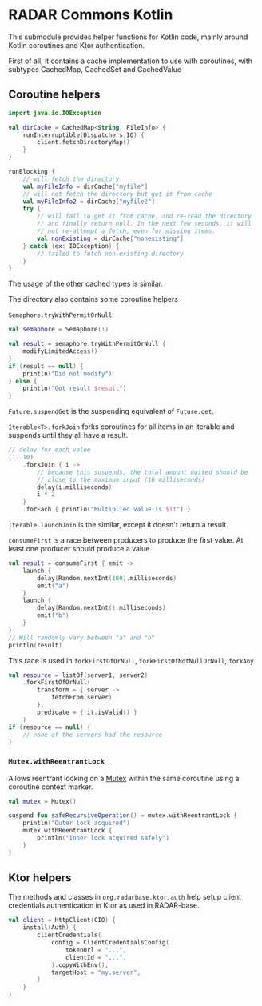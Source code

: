 # RADAR Commons Kotlin

This submodule provides helper functions for Kotlin code, mainly around Kotlin coroutines and Ktor authentication.

First of all, it contains a cache implementation to use with coroutines, with subtypes CachedMap, CachedSet and CachedValue

## Coroutine helpers

```kotlin
import java.io.IOException

val dirCache = CachedMap<String, FileInfo> {
    runInterruptible(Dispatchers.IO) {
        client.fetchDirectoryMap()
    }
}

runBlocking {
    // will fetch the directory
    val myFileInfo = dirCache["myfile"]
    // will not fetch the directory but get it from cache
    val myFileInfo2 = dirCache["myfile2"] 
    try {
        // will fail to get it from cache, and re-read the directory
        // and finally return null. In the next few seconds, it will
        // not re-attempt a fetch, even for missing items.
        val nonExisting = dirCache["nonexisting"]
    } catch (ex: IOException) {
        // failed to fetch non-existing directory
    }
}
```

The usage of the other cached types is similar.

The directory also contains some coroutine helpers

`Semaphore.tryWithPermitOrNull`:

```kotlin
val semaphore = Semaphore(1)

val result = semaphore.tryWithPermitOrNull {
    modifyLimitedAccess()
}
if (result == null) {
    println("Did not modify")
} else {
    println("Got result $result")
}
```

`Future.suspendGet` is the suspending equivalent of `Future.get`.

`Iterable<T>.forkJoin` forks coroutines for all items in an iterable and suspends until they all have a result.

```kotlin
// delay for each value
(1..10)
    .forkJoin { i ->
        // because this suspends, the total amount waited should be
        // close to the maximum input (10 milliseconds)
        delay(i.milliseconds)
        i * 2
    }
    .forEach { println("Multiplied value is $it") }
```

`Iterable.launchJoin` is the similar, except it doesn't return a result.

`consumeFirst` is a race between producers to produce the first value. At least one producer should produce a value

```kotlin
val result = consumeFirst { emit ->
    launch {
        delay(Random.nextInt(100).milliseconds)
        emit("a")
    }
    launch {
        delay(Random.nextInt().milliseconds)
        emit("b")
    }
}
// Will randomly vary between "a" and "b"
println(result)
```

This race is used in `forkFirstOfOrNull`, `forkFirstOfNotNullOrNull`, `forkAny`

```kotlin
val resource = listOf(server1, server2)
    .forkFirstOfOrNull(
        transform = { server ->
            fetchFrom(server)
        },
        predicate = { it.isValid() }
    )
if (resource == null) {
    // none of the servers had the resource
}
```

### `Mutex.withReentrantLock`

Allows reentrant locking on a [Mutex](https://kotlinlang.org/api/kotlinx.coroutines/kotlinx-coroutines-core/kotlinx.coroutines.sync/-mutex/) within the same coroutine using a coroutine context marker.

```kotlin
val mutex = Mutex()

suspend fun safeRecursiveOperation() = mutex.withReentrantLock {
    println("Outer lock acquired")
    mutex.withReentrantLock {
        println("Inner lock acquired safely")
    }
}
```


## Ktor helpers

The methods and classes in `org.radarbase.ktor.auth` help setup client credentials authentication in Ktor as used in RADAR-base.

```kotlin
val client = HttpClient(CIO) {
    install(Auth) {
        clientCredentials(
            config = ClientCredentialsConfig(
                tokenUrl = "...",
                clientId = "...",
            ).copyWithEnv(),
            targetHost = "my.server",
        )
    }
}
```
